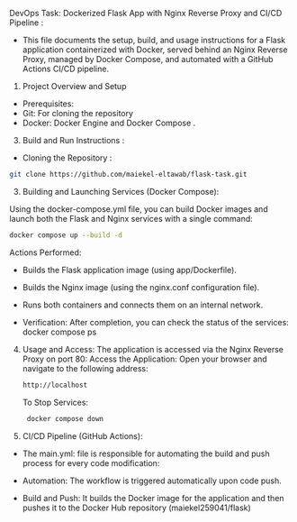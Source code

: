 DevOps Task: Dockerized Flask App with Nginx Reverse Proxy and CI/CD Pipeline :
  - This file documents the setup, build, and usage instructions for a Flask application
    containerized with Docker, served behind an Nginx Reverse Proxy, managed by Docker Compose,
    and automated with a GitHub Actions CI/CD pipeline.

1. Project Overview and Setup
- Prerequisites:
 - Git: For cloning the repository
 - Docker: Docker Engine and Docker Compose .

3. Build and Run Instructions :
  - Cloning the Repository :
   ```bash
git clone https://github.com/maiekel-eltawab/flask-task.git

   ```

3. Building and Launching Services (Docker Compose):

Using the docker-compose.yml file, you can build Docker images and launch both the Flask and Nginx services with a single command:
   ```bash
docker compose up --build -d
   ```
Actions Performed:

 - Builds the Flask application image (using app/Dockerfile).

 - Builds the Nginx image (using the nginx.conf configuration file).

 - Runs both containers and connects them on an internal network.

 - Verification: After completion, you can check the status of the services: docker compose ps

4. Usage and Access:
  The application is accessed via the Nginx Reverse Proxy on port 80:
   Access the Application: Open your browser and navigate to the following address:
    ```bash
    http://localhost
    ```
     To Stop Services:
     ```bash
      docker compose down
     ```
5.  CI/CD Pipeline (GitHub Actions):
  
  - The main.yml: file is responsible for automating the build and push process for every code modification:

  - Automation: The workflow is triggered automatically upon code push.

  - Build and Push: It builds the Docker image for the application and then pushes it to the Docker Hub repository (maiekel259041/flask)




